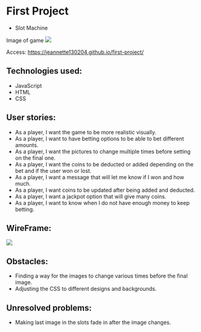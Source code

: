 # First Project
- Slot Machine

Image of game
![](./SlotView.png)

Access:  https://jeannette130204.github.io/first-project/

## Technologies used:
- JavaScript
- HTML
- CSS

## User stories:
- As a player, I want the game to be more realistic visually.
- As a player, I want to have betting options to be able to bet different amounts.
- As a player, I want the pictures to change multiple times before setting on the final one.
- As a player, I want the coins to be deducted or added depending on the bet and if the user won or lost.
- As a player, I want a message that will let me know if I won and how much.
- As a player, I want coins to be updated after being added and deducted.
- As a player, I want a jackpot option that will give many coins.
- As a player, I want to know when I do not have enough money to keep betting.

## WireFrame:
![](./WireFrame.png)

## Obstacles:
- Finding a way for the images to change various times before the final image.
- Adjusting the CSS to different designs and backgrounds.

## Unresolved problems: 
- Making last image in the slots fade in after the image changes.
